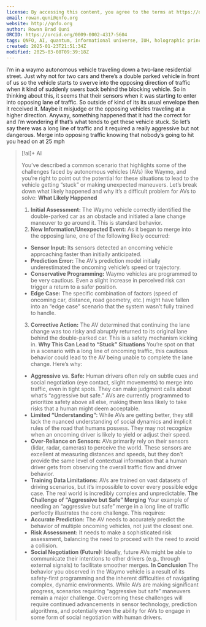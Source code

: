 ```yaml
---
license: By accessing this content, you agree to the terms at https://qnfo.org/LICENSE
email: rowan.quni@qnfo.org
website: http://qnfo.org
author: Rowan Brad Quni
ORCID: https://orcid.org/0009-0002-4317-5604
tags: QNFO, AI, quantum, informational universe, IUH, holographic principle
created: 2025-01-23T21:51:34Z
modified: 2025-03-08T09:39:18Z
---
```


I’m in a waymo autonomous vehicle traveling down a two-lane residential street. Just why not for two cars and there’s a double parked vehicle in front of us so the vehicle starts to swerve into the opposing direction of traffic when it kind of suddenly swers back behind the blocking vehicle. So in thinking about this, it seems that their sensors when it was starting to enter into opposing lane of traffic. So outside of kind of its its usual envelope then it received it. Maybe it misjudge or the opposing vehicles traveling at a higher direction. Anyway, something happened that it had the correct for and I’m wondering if that’s what tends to get these vehicle stuck. So let’s say there was a long line of traffic and it required a really aggressive but not dangerous. Merge into opposing traffic knowing that nobody’s going to hit you head on at 25 mph

> [!ai]+ AI
>
> You’ve described a common scenario that highlights some of the challenges faced by autonomous vehicles (AVs) like Waymo, and you’re right to point out the potential for these situations to lead to the vehicle getting “stuck” or making unexpected maneuvers. Let’s break down what likely happened and why it’s a difficult problem for AVs to solve:
> **What Likely Happened**
> 1. **Initial Assessment:** The Waymo vehicle correctly identified the double-parked car as an obstacle and initiated a lane change maneuver to go around it. This is standard behavior.
> 2. **New Information/Unexpected Event:** As it began to merge into the opposing lane, one of the following likely occurred:
> -   **Sensor Input:** Its sensors detected an oncoming vehicle approaching faster than initially anticipated.
> -   **Prediction Error:** The AV’s prediction model initially underestimated the oncoming vehicle’s speed or trajectory.
> -   **Conservative Programming:** Waymo vehicles are programmed to be very cautious. Even a slight increase in perceived risk can trigger a return to a safer position.
> -   **Edge Case:** The specific combination of factors (speed of oncoming car, distance, road geometry, etc.) might have fallen into an “edge case” scenario that the system wasn’t fully trained to handle.
> 3. **Corrective Action:** The AV determined that continuing the lane change was too risky and abruptly returned to its original lane behind the double-parked car. This is a safety mechanism kicking in.
> **Why This Can Lead to “Stuck” Situations**
> You’re spot on that in a scenario with a long line of oncoming traffic, this cautious behavior could lead to the AV being unable to complete the lane change. Here’s why:
> -   **Aggressive vs. Safe:** Human drivers often rely on subtle cues and social negotiation (eye contact, slight movements) to merge into traffic, even in tight spots. They can make judgment calls about what’s “aggressive but safe.” AVs are currently programmed to prioritize safety above all else, making them less likely to take risks that a human might deem acceptable.
> -   **Limited “Understanding”:** While AVs are getting better, they still lack the nuanced understanding of social dynamics and implicit rules of the road that humans possess. They may not recognize when an oncoming driver is likely to yield or adjust their speed.
> -   **Over-Reliance on Sensors:** AVs primarily rely on their sensors (lidar, radar, cameras) to perceive the world. These sensors are excellent at measuring distances and speeds, but they don’t provide the same level of contextual information that a human driver gets from observing the overall traffic flow and driver behavior.
> -   **Training Data Limitations:** AVs are trained on vast datasets of driving scenarios, but it’s impossible to cover every possible edge case. The real world is incredibly complex and unpredictable.
> **The Challenge of “Aggressive but Safe” Merging**
> Your example of needing an “aggressive but safe” merge in a long line of traffic perfectly illustrates the core challenge. This requires:
> -   **Accurate Prediction:** The AV needs to accurately predict the behavior of multiple oncoming vehicles, not just the closest one.
> -   **Risk Assessment:** It needs to make a sophisticated risk assessment, balancing the need to proceed with the need to avoid a collision.
> -   **Social Negotiation (Future):** Ideally, future AVs might be able to communicate their intentions to other drivers (e.g., through external signals) to facilitate smoother merges.
> **In Conclusion**
> The behavior you observed in the Waymo vehicle is a result of its safety-first programming and the inherent difficulties of navigating complex, dynamic environments. While AVs are making significant progress, scenarios requiring “aggressive but safe” maneuvers remain a major challenge. Overcoming these challenges will require continued advancements in sensor technology, prediction algorithms, and potentially even the ability for AVs to engage in some form of social negotiation with human drivers.
